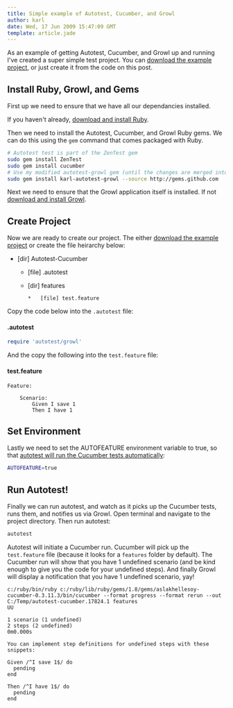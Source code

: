 ```yaml
---
title: Simple example of Autotest, Cucumber, and Growl
author: karl
date: Wed, 17 Jun 2009 15:47:09 GMT
template: article.jade
---
```


As an example of getting Autotest, Cucumber, and Growl up and running I've created a super simple test project. You can [download the example project](Autotest-Cucumber.zip), or just create it from the code on this post.

## Install Ruby, Growl, and Gems

First up we need to ensure that we have all our dependancies installed.

If you haven't already, [download and install Ruby](http://www.ruby-lang.org/en/downloads/).

Then we need to install the Autotest, Cucumber, and Growl Ruby gems. We can do this using the `gem` command that comes packaged with Ruby.

```bash
# Autotest test is part of the ZenTest gem
sudo gem install ZenTest
sudo gem install cucumber
# Use my modified autotest-growl gem (until the changes are merged into the official gem)
sudo gem install karl-autotest-growl --source http://gems.github.com
```

Next we need to ensure that the Growl application itself is installed. If not [download and install Growl](http://growl.info/).

## Create Project

Now we are ready to create our project. The either [download the example project](Autotest-Cucumber.zip) or create the file heirarchy below:

*   [dir] Autotest-Cucumber

    *   [file] .autotest
    *   [dir] features

            *   [file] test.feature

Copy the code below into the `.autotest` file:

#### .autotest

```ruby
require 'autotest/growl'
```

And the copy the following into the `test.feature` file:

#### test.feature

```cucumber
Feature:

    Scenario:
        Given I save 1
        Then I have 1
```

## Set Environment

Lastly we need to set the AUTOFEATURE environment variable to true, so that [autotest will run the Cucumber tests automatically](http://wiki.github.com/aslakhellesoy/cucumber/autotest-integration):

```bash
AUTOFEATURE=true
```

## Run Autotest!

Finally we can run autotest, and watch as it picks up the Cucumber tests, runs them, and notifies us via Growl. Open terminal and navigate to the project directory. Then run autotest:

```bash
autotest
```

Autotest will initiate a Cucumber run. Cucumber will pick up the `test.feature` file (because it looks for a `features` folder by default). The Cucumber run will show that you have 1 undefined scenario (and be kind enough to give you the code for your undefined steps). And finally Growl will display a notification that you have 1 undefined scenario, yay!

```plain
c:/ruby/bin/ruby c:/ruby/lib/ruby/gems/1.8/gems/aslakhellesoy-cucumber-0.3.11.3/bin/cucumber --format progress --format rerun --out C:/Temp/autotest-cucumber.17824.1 features
UU

1 scenario (1 undefined)
2 steps (2 undefined)
0m0.000s

You can implement step definitions for undefined steps with these snippets:

Given /^I save 1$/ do
  pending
end

Then /^I have 1$/ do
  pending
end
```
